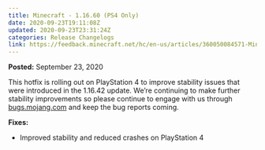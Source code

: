 ```yaml
---
title: Minecraft - 1.16.60 (PS4 Only)
date: 2020-09-23T19:11:08Z
updated: 2020-09-23T23:31:24Z
categories: Release Changelogs
link: https://feedback.minecraft.net/hc/en-us/articles/360050084571-Minecraft-1-16-60-PS4-Only
---
```


**Posted:** September 23, 2020

This hotfix is rolling out on PlayStation 4 to improve stability issues that were introduced in the 1.16.42 update. We’re continuing to make further stability improvements so please continue to engage with us through [bugs.mojang.com](https://bugs.mojang.com/) and keep the bug reports coming.

**Fixes:**

- Improved stability and reduced crashes on PlayStation 4

